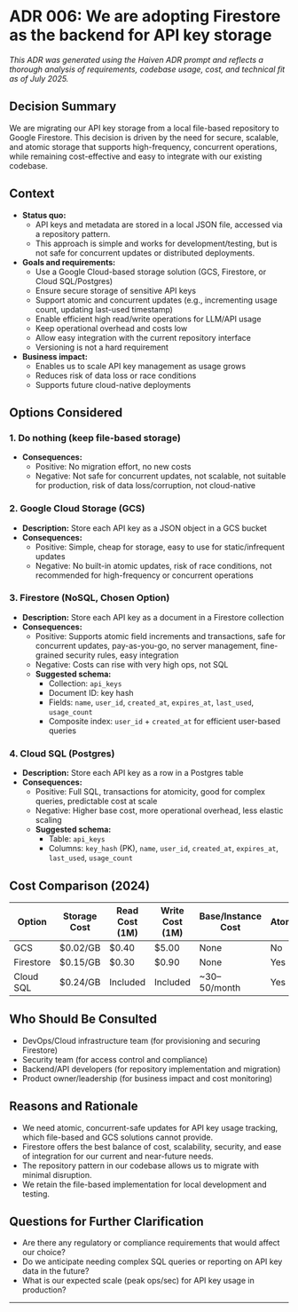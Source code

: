# ADR 006: We are adopting Firestore as the backend for API key storage

*This ADR was generated using the Haiven ADR prompt and reflects a thorough analysis of requirements, codebase usage, cost, and technical fit as of July 2025.* 

## Decision Summary
We are migrating our API key storage from a local file-based repository to Google Firestore. This decision is driven by the need for secure, scalable, and atomic storage that supports high-frequency, concurrent operations, while remaining cost-effective and easy to integrate with our existing codebase.

## Context
- **Status quo:**
  - API keys and metadata are stored in a local JSON file, accessed via a repository pattern.
  - This approach is simple and works for development/testing, but is not safe for concurrent updates or distributed deployments.
- **Goals and requirements:**
  - Use a Google Cloud-based storage solution (GCS, Firestore, or Cloud SQL/Postgres)
  - Ensure secure storage of sensitive API keys
  - Support atomic and concurrent updates (e.g., incrementing usage count, updating last-used timestamp)
  - Enable efficient high read/write operations for LLM/API usage
  - Keep operational overhead and costs low
  - Allow easy integration with the current repository interface
  - Versioning is not a hard requirement
- **Business impact:**
  - Enables us to scale API key management as usage grows
  - Reduces risk of data loss or race conditions
  - Supports future cloud-native deployments

## Options Considered

### 1. Do nothing (keep file-based storage)
- **Consequences:**
  - Positive: No migration effort, no new costs
  - Negative: Not safe for concurrent updates, not scalable, not suitable for production, risk of data loss/corruption, not cloud-native

### 2. Google Cloud Storage (GCS)
- **Description:** Store each API key as a JSON object in a GCS bucket
- **Consequences:**
  - Positive: Simple, cheap for storage, easy to use for static/infrequent updates
  - Negative: No built-in atomic updates, risk of race conditions, not recommended for high-frequency or concurrent operations

### 3. Firestore (NoSQL, Chosen Option)
- **Description:** Store each API key as a document in a Firestore collection
- **Consequences:**
  - Positive: Supports atomic field increments and transactions, safe for concurrent updates, pay-as-you-go, no server management, fine-grained security rules, easy integration
  - Negative: Costs can rise with very high ops, not SQL
  - **Suggested schema:**
    - Collection: `api_keys`
    - Document ID: key hash
    - Fields: `name`, `user_id`, `created_at`, `expires_at`, `last_used`, `usage_count`
    - Composite index: `user_id` + `created_at` for efficient user-based queries

### 4. Cloud SQL (Postgres)
- **Description:** Store each API key as a row in a Postgres table
- **Consequences:**
  - Positive: Full SQL, transactions for atomicity, good for complex queries, predictable cost at scale
  - Negative: Higher base cost, more operational overhead, less elastic scaling
  - **Suggested schema:**
    - Table: `api_keys`
    - Columns: `key_hash` (PK), `name`, `user_id`, `created_at`, `expires_at`, `last_used`, `usage_count`

## Cost Comparison (2024)
| Option     | Storage Cost | Read Cost (1M) | Write Cost (1M) | Base/Instance Cost | Atomicity/Concurrency |
|------------|-------------|----------------|-----------------|--------------------|----------------------|
| GCS        | $0.02/GB    | $0.40          | $5.00           | None               | No                   |
| Firestore  | $0.15/GB    | $0.30          | $0.90           | None               | Yes                  |
| Cloud SQL  | $0.24/GB    | Included       | Included        | ~$30–$50/month     | Yes                  |

## Who Should Be Consulted
- DevOps/Cloud infrastructure team (for provisioning and securing Firestore)
- Security team (for access control and compliance)
- Backend/API developers (for repository implementation and migration)
- Product owner/leadership (for business impact and cost monitoring)

## Reasons and Rationale
- We need atomic, concurrent-safe updates for API key usage tracking, which file-based and GCS solutions cannot provide.
- Firestore offers the best balance of cost, scalability, security, and ease of integration for our current and near-future needs.
- The repository pattern in our codebase allows us to migrate with minimal disruption.
- We retain the file-based implementation for local development and testing.

## Questions for Further Clarification
- Are there any regulatory or compliance requirements that would affect our choice?
- Do we anticipate needing complex SQL queries or reporting on API key data in the future?
- What is our expected scale (peak ops/sec) for API key usage in production?

---